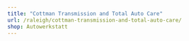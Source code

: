 ```yaml
---
title: "Cottman Transmission and Total Auto Care"
url: /raleigh/cottman-transmission-and-total-auto-care/
shop: Autowerkstatt
---
```

